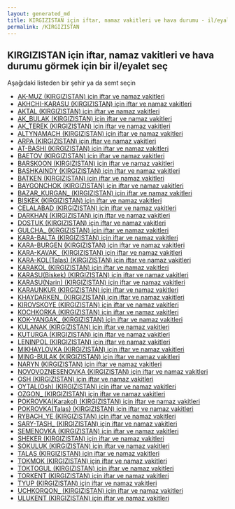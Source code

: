 ```yaml
---
layout: generated_md
title: KIRGIZISTAN için iftar, namaz vakitleri ve hava durumu - il/eyalet seç
permalink: /KIRGIZISTAN
---
```


## KIRGIZISTAN için iftar, namaz vakitleri ve hava durumu  görmek için bir il/eyalet seç

Aşağıdaki listeden bir şehir ya da semt seçin


* [AK-MUZ (KIRGIZISTAN) için iftar ve namaz vakitleri](/KIRGIZISTAN/AK-MUZ)
* [AKHCHI-KARASU (KIRGIZISTAN) için iftar ve namaz vakitleri](/KIRGIZISTAN/AKHCHI-KARASU)
* [AKTAL (KIRGIZISTAN) için iftar ve namaz vakitleri](/KIRGIZISTAN/AKTAL)
* [AK_BULAK (KIRGIZISTAN) için iftar ve namaz vakitleri](/KIRGIZISTAN/AK_BULAK)
* [AK_TEREK (KIRGIZISTAN) için iftar ve namaz vakitleri](/KIRGIZISTAN/AK_TEREK)
* [ALTYNAMACH (KIRGIZISTAN) için iftar ve namaz vakitleri](/KIRGIZISTAN/ALTYNAMACH)
* [ARPA (KIRGIZISTAN) için iftar ve namaz vakitleri](/KIRGIZISTAN/ARPA)
* [AT-BASHI (KIRGIZISTAN) için iftar ve namaz vakitleri](/KIRGIZISTAN/AT-BASHI)
* [BAETOV (KIRGIZISTAN) için iftar ve namaz vakitleri](/KIRGIZISTAN/BAETOV)
* [BARSKOON (KIRGIZISTAN) için iftar ve namaz vakitleri](/KIRGIZISTAN/BARSKOON)
* [BASHKAINDY (KIRGIZISTAN) için iftar ve namaz vakitleri](/KIRGIZISTAN/BASHKAINDY)
* [BATKEN (KIRGIZISTAN) için iftar ve namaz vakitleri](/KIRGIZISTAN/BATKEN)
* [BAYGONCHOK (KIRGIZISTAN) için iftar ve namaz vakitleri](/KIRGIZISTAN/BAYGONCHOK)
* [BAZAR_KURGAN_ (KIRGIZISTAN) için iftar ve namaz vakitleri](/KIRGIZISTAN/BAZAR_KURGAN_)
* [BISKEK (KIRGIZISTAN) için iftar ve namaz vakitleri](/KIRGIZISTAN/BISKEK)
* [CELALABAD (KIRGIZISTAN) için iftar ve namaz vakitleri](/KIRGIZISTAN/CELALABAD)
* [DARKHAN (KIRGIZISTAN) için iftar ve namaz vakitleri](/KIRGIZISTAN/DARKHAN)
* [DOSTUK (KIRGIZISTAN) için iftar ve namaz vakitleri](/KIRGIZISTAN/DOSTUK)
* [GULCHA_ (KIRGIZISTAN) için iftar ve namaz vakitleri](/KIRGIZISTAN/GULCHA_)
* [KARA-BALTA (KIRGIZISTAN) için iftar ve namaz vakitleri](/KIRGIZISTAN/KARA-BALTA)
* [KARA-BURGEN (KIRGIZISTAN) için iftar ve namaz vakitleri](/KIRGIZISTAN/KARA-BURGEN)
* [KARA-KAVAK_ (KIRGIZISTAN) için iftar ve namaz vakitleri](/KIRGIZISTAN/KARA-KAVAK_)
* [KARA-KOL(Talas) (KIRGIZISTAN) için iftar ve namaz vakitleri](/KIRGIZISTAN/KARA-KOL(Talas))
* [KARAKOL (KIRGIZISTAN) için iftar ve namaz vakitleri](/KIRGIZISTAN/KARAKOL)
* [KARASU(Biskek) (KIRGIZISTAN) için iftar ve namaz vakitleri](/KIRGIZISTAN/KARASU(Biskek))
* [KARASU(Narin) (KIRGIZISTAN) için iftar ve namaz vakitleri](/KIRGIZISTAN/KARASU(Narin))
* [KARAUNKUR (KIRGIZISTAN) için iftar ve namaz vakitleri](/KIRGIZISTAN/KARAUNKUR)
* [KHAYDARKEN_ (KIRGIZISTAN) için iftar ve namaz vakitleri](/KIRGIZISTAN/KHAYDARKEN_)
* [KIROVSKOYE (KIRGIZISTAN) için iftar ve namaz vakitleri](/KIRGIZISTAN/KIROVSKOYE)
* [KOCHKORKA (KIRGIZISTAN) için iftar ve namaz vakitleri](/KIRGIZISTAN/KOCHKORKA)
* [KOK-YANGAK_ (KIRGIZISTAN) için iftar ve namaz vakitleri](/KIRGIZISTAN/KOK-YANGAK_)
* [KULANAK (KIRGIZISTAN) için iftar ve namaz vakitleri](/KIRGIZISTAN/KULANAK)
* [KUTURGA (KIRGIZISTAN) için iftar ve namaz vakitleri](/KIRGIZISTAN/KUTURGA)
* [LENINPOL (KIRGIZISTAN) için iftar ve namaz vakitleri](/KIRGIZISTAN/LENINPOL)
* [MIKHAYLOVKA (KIRGIZISTAN) için iftar ve namaz vakitleri](/KIRGIZISTAN/MIKHAYLOVKA)
* [MING-BULAK (KIRGIZISTAN) için iftar ve namaz vakitleri](/KIRGIZISTAN/MING-BULAK)
* [NARYN (KIRGIZISTAN) için iftar ve namaz vakitleri](/KIRGIZISTAN/NARYN)
* [NOVOVOZNESENOVKA (KIRGIZISTAN) için iftar ve namaz vakitleri](/KIRGIZISTAN/NOVOVOZNESENOVKA)
* [OSH (KIRGIZISTAN) için iftar ve namaz vakitleri](/KIRGIZISTAN/OSH)
* [OYTAL(Osh) (KIRGIZISTAN) için iftar ve namaz vakitleri](/KIRGIZISTAN/OYTAL(Osh))
* [OZGON_ (KIRGIZISTAN) için iftar ve namaz vakitleri](/KIRGIZISTAN/OZGON_)
* [POKROVKA(Karakol) (KIRGIZISTAN) için iftar ve namaz vakitleri](/KIRGIZISTAN/POKROVKA(Karakol))
* [POKROVKA(Talas) (KIRGIZISTAN) için iftar ve namaz vakitleri](/KIRGIZISTAN/POKROVKA(Talas))
* [RYBACH_YE (KIRGIZISTAN) için iftar ve namaz vakitleri](/KIRGIZISTAN/RYBACH_YE)
* [SARY-TASH_ (KIRGIZISTAN) için iftar ve namaz vakitleri](/KIRGIZISTAN/SARY-TASH_)
* [SEMENOVKA (KIRGIZISTAN) için iftar ve namaz vakitleri](/KIRGIZISTAN/SEMENOVKA)
* [SHEKER (KIRGIZISTAN) için iftar ve namaz vakitleri](/KIRGIZISTAN/SHEKER)
* [SOKULUK (KIRGIZISTAN) için iftar ve namaz vakitleri](/KIRGIZISTAN/SOKULUK)
* [TALAS (KIRGIZISTAN) için iftar ve namaz vakitleri](/KIRGIZISTAN/TALAS)
* [TOKMOK (KIRGIZISTAN) için iftar ve namaz vakitleri](/KIRGIZISTAN/TOKMOK)
* [TOKTOGUL (KIRGIZISTAN) için iftar ve namaz vakitleri](/KIRGIZISTAN/TOKTOGUL)
* [TORKENT (KIRGIZISTAN) için iftar ve namaz vakitleri](/KIRGIZISTAN/TORKENT)
* [TYUP (KIRGIZISTAN) için iftar ve namaz vakitleri](/KIRGIZISTAN/TYUP)
* [UCHKORQON_ (KIRGIZISTAN) için iftar ve namaz vakitleri](/KIRGIZISTAN/UCHKORQON_)
* [ULUKENT (KIRGIZISTAN) için iftar ve namaz vakitleri](/KIRGIZISTAN/ULUKENT)